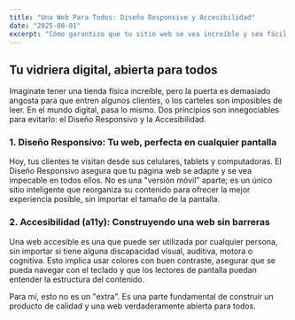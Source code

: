 ```yaml
---
title: "Una Web Para Todos: Diseño Responsivo y Accesibilidad"
date: "2025-08-01"
excerpt: "Cómo garantizo que tu sitio web se vea increíble y sea fácil de usar en cualquier dispositivo, para cada uno de tus clientes."
---
```


## Tu vidriera digital, abierta para todos

Imaginate tener una tienda física increíble, pero la puerta es demasiado angosta para que entren algunos clientes, o los carteles son imposibles de leer. En el mundo digital, pasa lo mismo. Dos principios son innegociables para evitarlo: el Diseño Responsivo y la Accesibilidad.

### 1. Diseño Responsivo: Tu web, perfecta en cualquier pantalla

Hoy, tus clientes te visitan desde sus celulares, tablets y computadoras. El Diseño Responsivo asegura que tu página web se adapte y se vea impecable en todos ellos. No es una "versión móvil" aparte; es un único sitio inteligente que reorganiza su contenido para ofrecer la mejor experiencia posible, sin importar el tamaño de la pantalla.

### 2. Accesibilidad (a11y): Construyendo una web sin barreras

Una web accesible es una que puede ser utilizada por cualquier persona, sin importar si tiene alguna discapacidad visual, auditiva, motora o cognitiva. Esto implica usar colores con buen contraste, asegurar que se pueda navegar con el teclado y que los lectores de pantalla puedan entender la estructura del contenido.

Para mí, esto no es un "extra". Es una parte fundamental de construir un producto de calidad y una web verdaderamente abierta para todos.